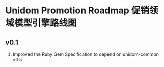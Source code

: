# Unidom Promotion Roadmap 促销领域模型引擎路线图

## v0.1
1. Improved the Ruby Gem Specification to depend on unidom-common v0.5

